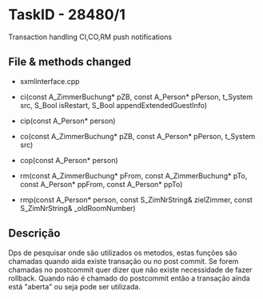 # TaskID - 28480/1
Transaction handling CI,CO,RM push notifications
## File & methods changed
 - sxmlinterface.cpp

- ci(const A_ZimmerBuchung* pZB, const A_Person* pPerson, t_System src, S_Bool isRestart, S_Bool appendExtendedGuestInfo)
- cip(const A_Person* person)
- co(const A_ZimmerBuchung* pZB, const A_Person* pPerson, t_System src)
- cop(const A_Person* person)
- rm(const A_ZimmerBuchung* pFrom, const A_ZimmerBuchung* pTo, const A_Person* ppFrom, const A_Person* ppTo)
- rmp(const A_Person* person, const S_ZimNrString& zielZimmer, const S_ZimNrString& _oldRoomNumber)

## Descrição
Dps de pesquisar onde são utilizados os metodos, estas funções são chamadas quando aida existe transação ou no post commit. Se forem chamadas no postcommit quer dizer que não existe necessidade de fazer rollback. 
Quando não é chamado do postcommit então a transação ainda está "aberta" ou seja pode ser utilizada.
